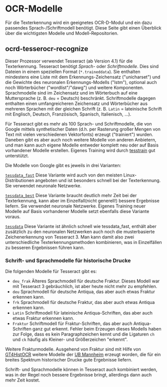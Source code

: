 # OCR-Modelle

Für die Texterkennung wird ein geeignetes OCR-D-Modul und ein dazu passendes
Sprach-/Schriftmodell benötigt. Diese Seite gibt einen Überblick über die
wichtigsten Modelle und Modell-Repositorien.

## ocrd-tesserocr-recognize

Dieser Prozessor verwendet Tesseract (ab Version 4.1) für die Texterkennung. Tesseract benötigt
_Sprach-_ oder _Schriftmodelle_. Dies sind Dateien in einem speziellen Format (`*.traineddata`). Sie enthalten
mindestens eine Liste mit dem Erkennungs-Zeichensatz ("unicharset") und die Gewichte des neuronalen Erkennungs-Modells ("lstm"), optional auch noch Wörterbücher ("wordlist"/"dawg") und weitere Komponenten.
Sprachmodelle sind im Zeichensatz und im Wörterbuch auf eine Muttersprache (z. B. `deu` = Deutsch) beschränkt.
Schriftmodelle dagegen enthalten einen umfangreicheren Zeichensatz und Wörterbücher aus mehreren Sprachen mit der gleichen Schrift (z. B. `Latin` = lateinische Schrift mit Englisch, Deutsch, Französisch,
Spanisch, Italienisch, ...).

Für Tesseract gibt es mehr als 100 Sprach- und Schriftmodelle, die von Google mittels synthetischer Daten
(d.h. per Rasterung großer Mengen von Text mit vielen verschiedenen Vektorfonts) erzeugt ("trainiert")
wurden. Daneben gibt es aber auch noch weitere Modelle von anderen Anbietern, und man kann auch eigene
Modelle entweder komplett neu oder auf Basis vorhandener Modelle erstellen. Eigenes Training wird durch
[tesstrain](https://github.com/tesseract-ocr/tesstrain) gut unterstützt.

Die Modelle von Google gibt es jeweils in drei Varianten:

[`tessdata_fast`](https://github.com/tesseract-ocr/tessdata_fast) Diese Variante wird auch von den meisten
Linux-Distributionen angeboten und ist besonders schnell bei der Texterkennung. Sie verwendet neuronale Netzwerke.

[`tessdata_best`](https://github.com/tesseract-ocr/tessdata_best) Diese Variante braucht deutlich mehr Zeit bei der
Texterkennung, kann aber im Einzelfall(nicht generell!) bessere Ergebnisse liefern. Sie verwendet neuronale Netzwerke.
Eigenes Training neuer Modelle auf Basis vorhandener Modelle setzt ebenfalls diese Variante voraus.

[`tessdata`](https://github.com/tesseract-ocr/tessdata) Diese Variante ist ähnlich schnell wie tessdata_fast, enthält
aber zusätzlich zu den neuronalen Netzwerken auch noch die musterbasierte Zeichenerkennung von Tesseract 3.
Man kann damit also zwei unterschiedliche Texterkennungsmethoden kombinieren, was in Einzelfällen zu besseren Ergebnissen
führen kann.

### Schrift- und Sprachmodelle für historische Drucke

Die folgenden Modelle für Tesseract gibt es:

  * `deu_frak` Älteres Sprachmodell für deutsche Fraktur. Dieses Modell war mit Tesseract 3 gebräuchlich, ist aber heute nicht mehr zu empfehlen.
  * `deu` Sprachmodell für deutsche Antiqua, das aber auch etwas Fraktur erkennen kann.
  * `frk` Sprachmodell für deutsche Fraktur, das aber auch etwas Antiqua erkennen kann.
  * `Latin` Schriftmodell für lateinische Antiqua-Schriften, das aber auch etwas Fraktur erkennen kann.
  * `Fraktur` Schriftmodell für Fraktur-Schriften, das aber auch Antiqua-Schriften ganz gut erkennt. Fehler beim
    Erzeugen dieses Modells haben zur Folge, dass es kein Paragraphzeichen kennt und die Ligaturen `ch` und `ck`
    häufig als Kleiner- und Größerzeichen "erkennt".

Weitere Frakturmodelle. Ausgehend von Fraktur sind mit Hilfe von [GT4HistOCR](https://zenodo.org/record/1344132)
weitere Modelle der [UB Mannheim](https://ub-backup.bib.uni-mannheim.de/~stweil/ocrd-train/data/Fraktur_5000000/)
erzeugt worden, die für ein breites Spektrum historischer Drucke gute Ergebnisse liefern.

Schrift- und Sprachmodelle können in Tesseract auch kombiniert werden, was in
der Regel noch bessere Ergebnisse bringt, allerdings dann auch mehr Zeit
kostet.
